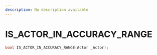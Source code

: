 ```yaml
---
description: No description available 
---
```


# IS_ACTOR_IN_ACCURACY_RANGE

```cpp
bool IS_ACTOR_IN_ACCURACY_RANGE(Actor _Actor);
```